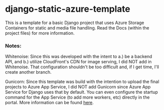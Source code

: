 # django-static-azure-template

This is a template for a basic Django project that uses Azure Storage Containers for static and media file handling. Read the Docs (within the project files) for more information. 

### Notes: 

Whitenoise: Since this was developed with the intent to a.) be a backend API, and b.) utilize CloudFront's CDN for image serving, I did NOT add in Whitenoise. That configuration shouldn't be too difficult and, if I get time, I'll create another branch. 

Gunicorn: Since this template was build with the intention to upload the final projects to Azure App Service, I did NOT add Gunicorn since Azure App Service for Django uses that by default. You can even configure the startup command for the App Service (to add more workers, etc) directly in the portal. More information can be found [here](https://learn.microsoft.com/en-us/azure/developer/python/configure-python-web-app-on-app-service#django-startup-commands). 
